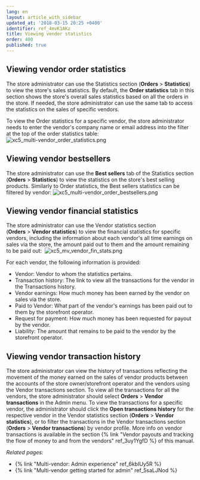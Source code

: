```yaml
---
lang: en
layout: article_with_sidebar
updated_at: '2018-03-15 20:25 +0400'
identifier: ref_4mvK1AKz
title: Viewing vendor statistics
order: 400
published: true
---
```

## Viewing vendor order statistics
The store administrator can use the Statistics section (**Orders** > **Statistics**) to view the store's sales statistics. By default, the **Order statistics** tab in this section shows the store's overall sales statistics based on all the orders in the store. If needed, the store administrator can use the same tab to access the statistics on the sales of specific vendors.

To view the Order statistics for a specific vendor, the store administrator needs to enter the vendor's company name or email address into the filter at the top of the order statistics table:
![xc5_multi-vendor_order_statistics.png]({{site.baseurl}}/attachments/ref_6kbIUy5R/xc5_multi-vendor_order_statistics.png)
   
   
## Viewing vendor bestsellers   
The store administrator can use the **Best sellers** tab of the Statistics section (**Orders** > **Statistics**) to view the statistics on the store's best selling products. Similarly to Order statistics, the Best sellers statistics can be filtered by vendor:
![xc5_multi-vendor_order_bestsellers.png]({{site.baseurl}}/attachments/ref_6kbIUy5R/xc5_multi-vendor_order_bestsellers.png)


## Viewing vendor financial statistics
The store administrator can use the Vendor statistics section (**Orders** > **Vendor statistics**) to view the financial statistics for specific vendors, including the information about each vendor's all time earnings on sales via the store, the amount paid out to them and the amount remaining to be paid out: 
![xc5_mv_vendor_fin_stats.png]({{site.baseurl}}/attachments/ref_4mvK1AKz/xc5_mv_vendor_fin_stats.png)
    
For each vendor, the following information is provided:
     
   *   Vendor: Vendor to whom the statistics pertains.
   *   Transaction history: The link to view all the transactions for the vendor in the Transactions history.
   *   Vendor earnings: How much money has been earned by the vendor on sales via the store.
   *   Paid to Vendor: What part of the vendor's earnings has been paid out to them by the storefront operator. 
   *   Request for payment: How much money has been requested for payout by the vendor.
   *   Liability: The amount that remains to be paid to the vendor by the storefront operator.

## Viewing vendor transaction history
The store administrator can view the history of transactions reflecting the movement of the money earned on the sales of vendor products between the accounts of the store owner/storefront operator and the vendors using the Vendor transactions section. To view all the transactions for all the vendors, the store administrator should select **Orders** > **Vendor transactions** in the Admin menu. To view the transactions for a specific vendor, the administrator should click the **Open transactions history** for the respective vendor in the Vendor statistics section (**Orders** > **Vendor statistics**), or to filter the transactions in the Vendor transactions section (**Orders** > **Vendor transactions**) by vendor profile. More info on vendor transactions is available in the section {% link "Vendor payouts and tracking the flow of money to and from the vendors" ref_3uy1YgfD %} of this manual.

_Related pages:_
   
   *  {% link "Multi-vendor: Admin experience" ref_6kbIUy5R %}
   *  {% link "Multi-vendor getting started for admin" ref_5saLJNod %}
